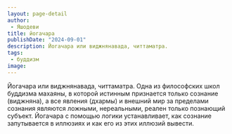 ```yaml
---
layout: page-detail
author:
 - Яшодеви
title: йогачара
publishDate: "2024-09-01"
description: Йогачара или виджнянавада, читтаматра.
tags:
 - буддизм
image: 
---
```


Йогачара или виджнянавада, читтаматра.
Одна из философских школ буддизма махаяны, в которой истинным признается только сознание (виджняна), а все явления (дхармы) и внешний мир за пределами сознания являются ложными, нереальными, реален только познающий субъект. Йогачара с помощью логики устанавливает, как сознание запутывается в иллюзиях и как его из этих иллюзий вывести.

